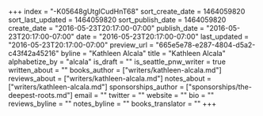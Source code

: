 +++
index = "-K05648gUtglCudHnT68"
sort_create_date = 1464059820
sort_last_updated = 1464059820
sort_publish_date = 1464059820
create_date = "2016-05-23T20:17:00-07:00"
publish_date = "2016-05-23T20:17:00-07:00"
date = "2016-05-23T20:17:00-07:00"
last_updated = "2016-05-23T20:17:00-07:00"
preview_url = "665e5e78-e287-4804-d5a2-c43f42a45216"
byline = "Kathleen Alcala"
title = "Kathleen Alcala"
alphabetize_by = "alcala"
is_draft = ""
is_seattle_pnw_writer = true
written_about = ""
books_author = ["writers/kathleen-alcala.md"]
reviews_about = ["writers/kathleen-alcala.md"]
notes_about = ["writers/kathleen-alcala.md"]
sponsorships_author = ["sponsorships/the-deepest-roots.md"]
email = ""
twitter = ""
website = ""
bio = ""
reviews_byline = ""
notes_byline = ""
books_translator = ""
+++
